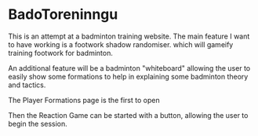 # BadoToreninngu

This is an attempt at a badminton training website. The main feature I want to have working is a footwork shadow randomiser. which will gameify training footwork for badminton.

An additional feature will be a badminton "whiteboard" allowing the user to easily show some formations to help in explaining some badminton theory and tactics.



The Player Formations page is the first to open

Then the Reaction Game can be started with a button, allowing the user to begin the session.
